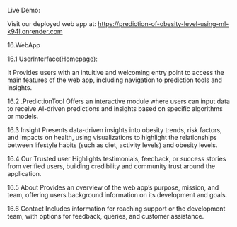 Live Demo:

Visit our deployed web app at: https://prediction-of-obesity-level-using-ml-k94l.onrender.com

16.WebApp

16.1 UserInterface(Homepage):


It Provides users with an intuitive and welcoming entry point to access the main features of the web app, including navigation to prediction tools and insights.

16.2 .PredictionTool
Offers an interactive module where users can input data to receive AI-driven predictions and insights based on specific algorithms or models.

16.3 Insight
Presents data-driven insights into obesity trends, risk factors, and impacts on health, using visualizations to highlight the relationships between lifestyle habits (such as diet, activity levels) and obesity levels.

16.4 Our Trusted user
Highlights testimonials, feedback, or success stories from verified users, building credibility and community trust around the application.

16.5 About
Provides an overview of the web app’s purpose, mission, and team, offering users background information on its development and goals.

16.6 Contact
Includes information for reaching support or the development team, with options for feedback, queries, and customer assistance.
